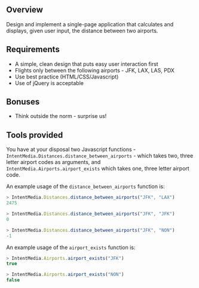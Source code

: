 ## Overview

Design and implement a single-page application that calculates and displays, given user input, the distance between two airports.

## Requirements

- A simple, clean design that puts easy user interaction first
- Flights only between the following airports - JFK, LAX, LAS, PDX
- Use best practice (HTML/CSS/Javascript)
- Use of jQuery is acceptable

## Bonuses

- Think outside the norm - surprise us!

## Tools provided

You have at your disposal two Javascript functions - `IntentMedia.Distances.distance_between_airports` - which takes two, three letter airport codes as arguments, and `IntentMedia.Airports.airport_exists` which takes one, three letter airport code. 

An example usage of the `distance_between_airports` function is:

```javascript
> IntentMedia.Distances.distance_between_airports("JFK", "LAX")
2475

> IntentMedia.Distances.distance_between_airports("JFK", "JFK")
0

> IntentMedia.Distances.distance_between_airports("JFK", "NON")
-1
```

An example usage of the `airport_exists` function is:

```javascript
> IntentMedia.Airports.airport_exists("JFK")
true

> IntentMedia.Airports.airport_exists("NON")
false
```
